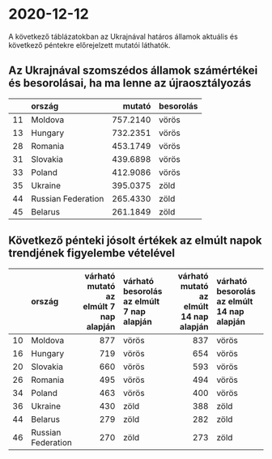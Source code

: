 # 2020-12-12
A következő táblázatokban az Ukrajnával határos államok aktuális és következő péntekre előrejelzett mutatói láthatók.
## Az Ukrajnával szomszédos államok számértékei és besorolásai, ha ma lenne az újraosztályozás

|   |ország             |   mutató|besorolás |
|:--|:------------------|--------:|:---------|
|11 |Moldova            | 757.2140|vörös     |
|13 |Hungary            | 732.2351|vörös     |
|28 |Romania            | 453.1749|vörös     |
|31 |Slovakia           | 439.6898|vörös     |
|33 |Poland             | 412.9086|vörös     |
|35 |Ukraine            | 395.0375|zöld      |
|44 |Russian Federation | 265.4330|zöld      |
|45 |Belarus            | 261.1849|zöld      |
## Következő pénteki jósolt értékek az elmúlt napok trendjének figyelembe vételével
|   |ország             | várható mutató az elmúlt 7 nap alapján|várható besorolás az elmúlt 7 nap alapján | várható mutató az elmúlt 14 nap alapján|várható besorolás az elmúlt 14 nap alapján |
|:--|:------------------|--------------------------------------:|:-----------------------------------------|---------------------------------------:|:------------------------------------------|
|10 |Moldova            |                                    877|vörös                                     |                                     837|vörös                                      |
|16 |Hungary            |                                    719|vörös                                     |                                     654|vörös                                      |
|20 |Slovakia           |                                    660|vörös                                     |                                     593|vörös                                      |
|26 |Romania            |                                    495|vörös                                     |                                     494|vörös                                      |
|34 |Poland             |                                    463|vörös                                     |                                     400|vörös                                      |
|36 |Ukraine            |                                    430|zöld                                      |                                     388|zöld                                       |
|44 |Belarus            |                                    279|zöld                                      |                                     282|zöld                                       |
|46 |Russian Federation |                                    270|zöld                                      |                                     273|zöld                                       |
